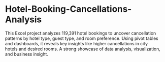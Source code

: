 # Hotel-Booking-Cancellations-Analysis
This Excel project analyzes 119,391 hotel bookings to uncover cancellation patterns by hotel type, guest type, and room preference. Using pivot tables and dashboards, it reveals key insights like higher cancellations in city hotels and desired rooms. A strong showcase of data analysis, visualization, and business insight.
